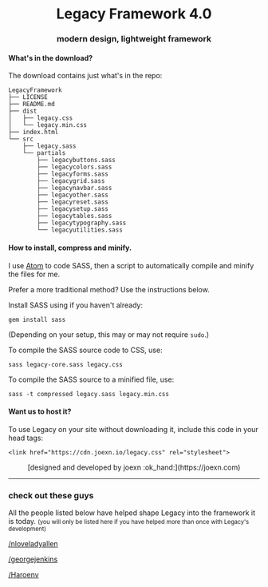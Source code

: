 <h1 align="center"> Legacy Framework 4.0 </h1>
<h3 align="center"> modern design, lightweight framework </h3>

#### What's in the download?

The download contains just what's in the repo:

```
LegacyFramework
├── LICENSE
├── README.md
├── dist
│   ├── legacy.css
│   └── legacy.min.css
├── index.html
└── src
    ├── legacy.sass
    └── partials
        ├── legacybuttons.sass
        ├── legacycolors.sass
        ├── legacyforms.sass
        ├── legacygrid.sass
        ├── legacynavbar.sass
        ├── legacyother.sass
        ├── legacyreset.sass
        ├── legacysetup.sass
        ├── legacytables.sass
        ├── legacytypography.sass
        └── legacyutilities.sass
```

#### How to install, compress and minify.

I use [Atom](https://atom.io) to code SASS, then a script to automatically compile and minify the files for me.

Prefer a more traditional method? Use the instructions below.

Install SASS using if you haven't already:

    gem install sass

(Depending on your setup, this may or may not require `sudo`.)

To compile the SASS source code to CSS, use:

    sass legacy-core.sass legacy.css

To compile the SASS source to a minified file, use:

    sass -t compressed legacy.sass legacy.min.css

#### Want us to host it?

To use Legacy on your site without downloading it, include this code in your head tags:

    <link href="https://cdn.joexn.io/legacy.css" rel="stylesheet">

<center>[designed and developed by joexn :ok_hand:](https://joexn.com)</center>

- - -

### check out these guys


All the people listed below have helped shape Legacy into the framework it is today.
<small>(you will only be listed here if you have helped more than once with Legacy's development)</small>

[/nloveladyallen](/nloveladyallen)

[/georgejenkins](/georgejenkins)

[/Haroenv](/Haroenv)
